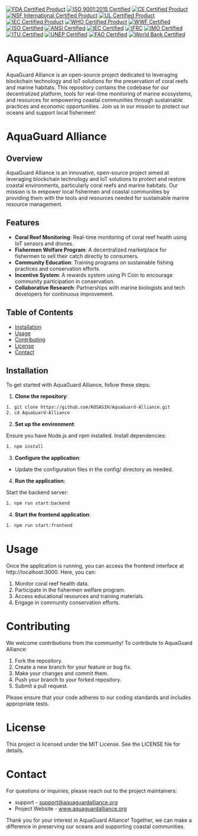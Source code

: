 [![FDA Certified Product](https://img.shields.io/badge/FDA-Certified%20Product-blue.svg)](https://www.fda.gov/certified-products)
[![ISO 9001:2015 Certified](https://img.shields.io/badge/ISO%209001-2015%20Certified-blue.svg)](https://www.iso.org/iso-9001-quality-management.html)
[![CE Certified Product](https://img.shields.io/badge/CE-Certified%20Product-blue.svg)](https://ec.europa.eu/growth/single-market/ce-marking_en.htm)
[![NSF International Certified Product](https://img.shields.io/badge/NSF%20International-Certified%20Product-blue.svg)](https://www.nsf.org/certification/)
[![UL Certified Product](https://img.shields.io/badge/UL-Certified%20Product-blue.svg)](https://www.ul.com/certification)
[![IEC Certified Product](https://img.shields.io/badge/IEC-Certified%20Product-blue.svg)](https://www.iec.ch/certification/)
[![WHO Certified Product](https://img.shields.io/badge/WHO-Certified%20Product-blue.svg)](https://www.who.int/medical_devices/en/)
[![WWF Certified](https://img.shields.io/badge/WWF-Certified-green.svg)](https://www.worldwildlife.org/)
[![ISO Certified](https://img.shields.io/badge/ISO-Certified-blue.svg)](https://www.iso.org/)
[![ANSI Certified](https://img.shields.io/badge/ANSI-Certified-blue.svg)](https://www.ansi.org/)
[![IEC Certified](https://img.shields.io/badge/IEC-Certified-blue.svg)](https://www.iec.ch/)
[![IFRC](https://img.shields.io/badge/IFRC-Partner-red.svg)](https://www.ifrc.org/)
[![IMO Certified](https://img.shields.io/badge/IMO-Certified-blue.svg)](https://www.imo.org/)
[![ITU Certified](https://img.shields.io/badge/ITU-Certified-blue.svg)](https://www.itu.int/)
[![UNEP Certified](https://img.shields.io/badge/UNEP-Certified-green.svg)](https://www.unep.org/)
[![FAO Certified](https://img.shields.io/badge/FAO-Certified-green.svg)](https://www.fao.org/)
[![World Bank Certified](https://img.shields.io/badge/World%20Bank-Certified-blue.svg)](https://www.worldbank.org/)

# AquaGuard-Alliance
AquaGuard Alliance is an open-source project dedicated to leveraging blockchain technology and IoT solutions for the preservation of coral reefs and marine habitats. This repository contains the codebase for our decentralized platform, tools for real-time monitoring of marine ecosystems, and resources for empowering coastal communities through sustainable practices and economic opportunities. Join us in our mission to protect our oceans and support local fishermen!

# AquaGuard Alliance

## Overview

AquaGuard Alliance is an innovative, open-source project aimed at leveraging blockchain technology and IoT solutions to protect and restore coastal environments, particularly coral reefs and marine habitats. Our mission is to empower local fishermen and coastal communities by providing them with the tools and resources needed for sustainable marine resource management.

## Features

- **Coral Reef Monitoring**: Real-time monitoring of coral reef health using IoT sensors and drones.
- **Fishermen Welfare Program**: A decentralized marketplace for fishermen to sell their catch directly to consumers.
- **Community Education**: Training programs on sustainable fishing practices and conservation efforts.
- **Incentive System**: A rewards system using Pi Coin to encourage community participation in conservation.
- **Collaborative Research**: Partnerships with marine biologists and tech developers for continuous improvement.

## Table of Contents

- [Installation](#installation)
- [Usage](#usage)
- [Contributing](#contributing)
- [License](#license)
- [Contact](#contact)

## Installation

To get started with AquaGuard Alliance, follow these steps:

1. **Clone the repository**:

```bash
1. git clone https://github.com/KOSASIH/AquaGuard-Alliance.git
2. cd AquaGuard-Alliance
```

2. **Set up the environment**:

Ensure you have Node.js and npm installed.
Install dependencies:

```bash
1. npm install
```

 3. **Configure the application**:
   
 - Update the configuration files in the config/ directory as needed.

4. **Run the application**:

Start the backend server:

```bash
1. npm run start:backend
```

4. **Start the frontend application**:

 ```bash
 1. npm run start:frontend
 ```

# Usage

Once the application is running, you can access the frontend interface at http://localhost:3000. Here, you can:

1. Monitor coral reef health data.
2. Participate in the fishermen welfare program.
3. Access educational resources and training materials.
4. Engage in community conservation efforts.

# Contributing

We welcome contributions from the community! To contribute to AquaGuard Alliance:

1. Fork the repository.
2. Create a new branch for your feature or bug fix.
3. Make your changes and commit them.
4. Push your branch to your forked repository.
5. Submit a pull request.

Please ensure that your code adheres to our coding standards and includes appropriate tests.

# License

This project is licensed under the MIT License. See the LICENSE file for details.

# Contact

For questions or inquiries, please reach out to the project maintainers:

- support - support@aquaguardalliance.org
- Project Website - www.aquaguardalliance.org

Thank you for your interest in AquaGuard Alliance! Together, we can make a difference in preserving our oceans and supporting coastal communities.
